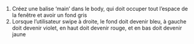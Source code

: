 1. Créez une balise ‘main’ dans le body, qui doit occuper tout l’espace de la fenêtre et avoir un fond gris
2. Lorsque l’utilisateur swipe à droite, le fond doit devenir bleu, à gauche doit devenir violet, en haut doit devenir rouge, et en bas doit devenir jaune